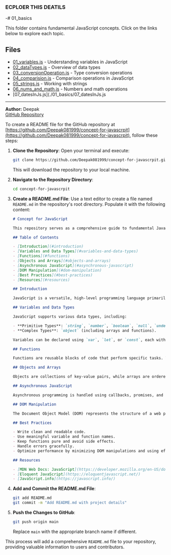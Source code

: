 ### ECPLOER THIS DEATILS
-# 01_basics

This folder contains fundamental JavaScript concepts. Click on the links below to explore each topic.

## Files

- [01_variables.js](./01_basics/01_variables.js) - Understanding variables in JavaScript  
- [02_dataTypes.js](./01_basics/02_dataTypes.js) - Overview of data types  
- [03_conversionOperation.js](./01_basics/03_conversionOperation.js) - Type conversion operations  
- [04_comparision.js](./01_basics/04_comparision.js) - Comparison operations in JavaScript  
- [05_strings.js](./01_basics/05_strings.js) - Working with strings  
- [06_nums_and_math.js](./01_basics/06_nums_and_math.js) - Numbers and math operations  
- [07_datesInJs.js](./01_basics/07_datesInJs.js


---

**Author:** Deepak  
[GitHub Repository](https://github.com/Deepak081999/concept-for-javascrpit)
  

To create a README file for the GitHub repository at [https://github.com/Deepak081999/concept-for-javascrpit](https://github.com/Deepak081999/concept-for-javascrpit), follow these steps:

1. **Clone the Repository**: Open your terminal and execute:
   ```bash
   git clone https://github.com/Deepak081999/concept-for-javascrpit.git
   ```
   This will download the repository to your local machine.

2. **Navigate to the Repository Directory**:
   ```bash
   cd concept-for-javascrpit
   ```

3. **Create a README.md File**: Use a text editor to create a file named `README.md` in the repository's root directory. Populate it with the following content:

   ```markdown
   # Concept for JavaScript

   This repository serves as a comprehensive guide to fundamental JavaScript concepts. It is designed to help both beginners and experienced developers strengthen their understanding of JavaScript.

   ## Table of Contents

   - [Introduction](#introduction)
   - [Variables and Data Types](#variables-and-data-types)
   - [Functions](#functions)
   - [Objects and Arrays](#objects-and-arrays)
   - [Asynchronous JavaScript](#asynchronous-javascript)
   - [DOM Manipulation](#dom-manipulation)
   - [Best Practices](#best-practices)
   - [Resources](#resources)

   ## Introduction

   JavaScript is a versatile, high-level programming language primarily used for enhancing web pages to provide interactive features. Understanding its core concepts is essential for effective web development.

   ## Variables and Data Types

   JavaScript supports various data types, including:

   - **Primitive Types**: `string`, `number`, `boolean`, `null`, `undefined`, `symbol`, and `bigint`.
   - **Complex Types**: `object` (including arrays and functions).

   Variables can be declared using `var`, `let`, or `const`, each with its own scope and hoisting behavior.

   ## Functions

   Functions are reusable blocks of code that perform specific tasks. They can be declared using function declarations or function expressions, including arrow functions introduced in ES6.

   ## Objects and Arrays

   Objects are collections of key-value pairs, while arrays are ordered lists of values. Both are fundamental to organizing and manipulating data in JavaScript.

   ## Asynchronous JavaScript

   Asynchronous programming is handled using callbacks, promises, and async/await syntax, allowing for non-blocking operations such as API calls and timers.

   ## DOM Manipulation

   The Document Object Model (DOM) represents the structure of a web page. JavaScript can interact with and modify the DOM to update the content and style of a page dynamically.

   ## Best Practices

   - Write clean and readable code.
   - Use meaningful variable and function names.
   - Keep functions pure and avoid side effects.
   - Handle errors gracefully.
   - Optimize performance by minimizing DOM manipulations and using efficient algorithms.

   ## Resources

   - [MDN Web Docs: JavaScript](https://developer.mozilla.org/en-US/docs/Web/JavaScript)
   - [Eloquent JavaScript](https://eloquentjavascript.net/)
   - [JavaScript.info](https://javascript.info/)

   ```

4. **Add and Commit the README.md File**:
   ```bash
   git add README.md
   git commit -m "Add README.md with project details"
   ```

5. **Push the Changes to GitHub**:
   ```bash
   git push origin main
   ```
   Replace `main` with the appropriate branch name if different.

This process will add a comprehensive `README.md` file to your repository, providing valuable information to users and contributors. 
